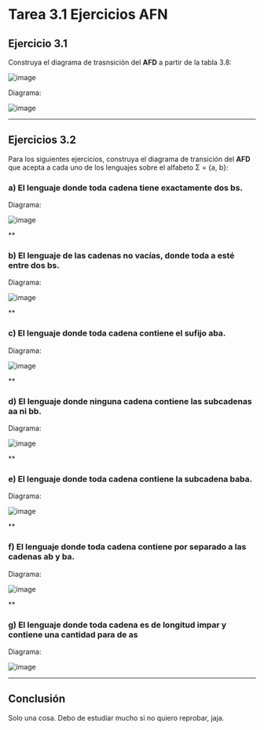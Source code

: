 # Tarea 3.1 Ejercicios AFN

## Ejercicio 3.1
Construya el diagrama de trasnsición del **AFD** a partir de la tabla 3.8:

![image](https://github.com/Chris-Vlad/MiRepositorio/assets/160756073/64fa8c72-e3cb-4992-b91f-5014f2b04d2d)

Diagrama:

![image](https://github.com/Chris-Vlad/MiRepositorio/assets/160756073/eedbd0de-8ab2-46e1-bd53-0aff058cd0f2)
***

## Ejercicios 3.2
Para los siguientes ejercicios, construya el diagrama de transición del **AFD** que
acepta a cada uno de los lenguajes sobre el alfabeto Σ = {a, b}:

### a) El lenguaje donde toda cadena tiene exactamente dos **b**s.

Diagrama:

![image](https://github.com/Chris-Vlad/MiRepositorio/assets/160756073/10f4caa5-80d1-48a3-bb48-b0dbf48893ea)

**

### b) El lenguaje de las cadenas no vacías, donde toda **a** esté entre dos **b**s.

Diagrama:

![image](https://github.com/Chris-Vlad/MiRepositorio/assets/160756073/3a4c5479-75dd-4650-9907-b452e25bc848)

**

### c) El lenguaje donde toda cadena contiene el sufijo **aba**.

Diagrama:

![image](https://github.com/Chris-Vlad/MiRepositorio/assets/160756073/9ab3eb6e-8a62-4071-8cd8-8a66dc00b320)

**

### d) El lenguaje donde ninguna cadena contiene las subcadenas **aa** ni **bb**.

Diagrama:

![image](https://github.com/Chris-Vlad/MiRepositorio/assets/160756073/6814c2b9-76dc-4d27-ad39-1134ba80988b)

**

### e) El lenguaje donde toda cadena contiene la subcadena **baba**.

Diagrama:

![image](https://github.com/Chris-Vlad/MiRepositorio/assets/160756073/f41e481b-3b39-4b94-ace0-f9cc1d2fd4d8)

**

### f) El lenguaje donde toda cadena contiene por separado a las cadenas **ab** y **ba**.

Diagrama:

![image](https://github.com/Chris-Vlad/MiRepositorio/assets/160756073/170c2e9d-c026-40ac-a12f-43e63017f079)

**

### g) El lenguaje donde toda cadena es de longitud impar y contiene una cantidad para de **a**s

Diagrama:

![image](https://github.com/Chris-Vlad/MiRepositorio/assets/160756073/e4236199-bf33-4afb-9160-8f2c35cd85ca)

****

## Conclusión
Solo una cosa. Debo de estudiar mucho si no quiero reprobar, jaja.
